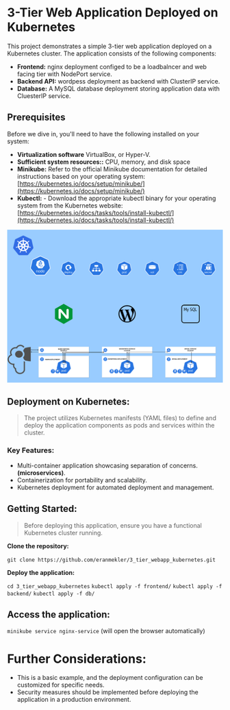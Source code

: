 ﻿# 3-Tier Web Application Deployed on Kubernetes

This project demonstrates a simple 3-tier web application deployed on a Kubernetes cluster. The application consists of the following components:

-   **Frontend:** nginx deployment configed to be a loadbalncer and web facing tier with NodePort service.
-   **Backend API:** wordpess deployment as backend with ClusterIP service.
-   **Database:** A MySQL database deployment storing application data with CluesterIP service.




## Prerequisites

Before we dive in, you'll need to have the following installed on your system:

-   **Virtualization software** VirtualBox, or Hyper-V.
-   **Sufficient system resources::** CPU, memory, and disk space
-   **Minikube:** Refer to the official Minikube documentation for detailed instructions based on your operating system: [https://kubernetes.io/docs/setup/minikube/](https://kubernetes.io/docs/setup/minikube/)
-   **Kubectl:** -   Download the appropriate kubectl binary for your operating system from the Kubernetes website: [https://kubernetes.io/docs/tasks/tools/install-kubectl/](https://kubernetes.io/docs/tasks/tools/install-kubectl/)

![](https://github.com/eranmekler/3_tier_webapp_kubernetes/blob/main/3_tier_kubernetes.drawio.svg)

## Deployment on Kubernetes:

>The project utilizes Kubernetes manifests (YAML files) to define and deploy the application components as pods and services within the cluster.

### Key Features:

-   Multi-container application showcasing separation of concerns. **(microservices)**.
-   Containerization for portability and scalability.
-   Kubernetes deployment for automated deployment and management.

## Getting Started:

>Before deploying this application, ensure you have a functional Kubernetes cluster running.

**Clone the repository:**

`git clone https://github.com/eranmekler/3_tier_webapp_kubernetes.git`


**Deploy the application:**
   
 `cd 3_tier_webapp_kubernetes`
 `kubectl apply -f frontend/`
 `kubectl apply -f backend/`
 `kubectl apply -f db/`



## Access the application:

`minikube service nginx-service`
(will open the browser automatically)



# Further Considerations:

-   This is a basic example, and the deployment configuration can be customized for specific needs.
-   Security measures should be implemented before deploying the application in a production environment.
